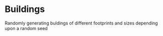 # Buildings
Randomly generating buldings of different footprints and sizes depending upon a random seed
